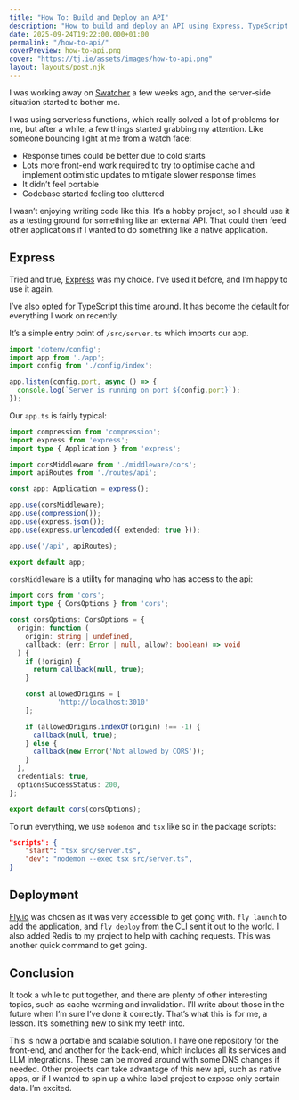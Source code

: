 ```yaml
---
title: "How To: Build and Deploy an API"
description: "How to build and deploy an API using Express, TypeScript and Fly.io"
date: 2025-09-24T19:22:00.000+01:00
permalink: "/how-to-api/"
coverPreview: how-to-api.png
cover: "https://tj.ie/assets/images/how-to-api.png"
layout: layouts/post.njk
---
```


I was working away on [Swatcher](https://swatcher.ie) a few weeks ago, and the server-side situation started to bother me.

I was using serverless functions, which really solved a lot of problems for me, but after a while, a few things started grabbing my attention. Like someone bouncing light at me from a watch face:

- Response times could be better due to cold starts
- Lots more front-end work required to try to optimise cache and implement optimistic updates to mitigate slower response times
- It didn’t feel portable
- Codebase started feeling too cluttered

I wasn’t enjoying writing code like this. It’s a hobby project, so I should use it as a testing ground for something like an external API. That could then feed other applications if I wanted to do something like a native application.

## Express

Tried and true, [Express](https://expressjs.com) was my choice. I’ve used it before, and I’m happy to use it again.

I’ve also opted for TypeScript this time around. It has become the default for everything I work on recently.

It’s a simple entry point of `/src/server.ts` which imports our app.

``` ts
import 'dotenv/config';
import app from './app';
import config from './config/index';

app.listen(config.port, async () => {
  console.log(`Server is running on port ${config.port}`);
});
```

Our `app.ts` is fairly typical:

``` ts
import compression from 'compression';
import express from 'express';
import type { Application } from 'express';

import corsMiddleware from './middleware/cors';
import apiRoutes from './routes/api';

const app: Application = express();

app.use(corsMiddleware);
app.use(compression());
app.use(express.json());
app.use(express.urlencoded({ extended: true }));

app.use('/api', apiRoutes);

export default app;
```

`corsMiddleware` is a utility for managing who has access to the api:

``` ts
import cors from 'cors';
import type { CorsOptions } from 'cors';

const corsOptions: CorsOptions = {
  origin: function (
    origin: string | undefined,
    callback: (err: Error | null, allow?: boolean) => void
  ) {
    if (!origin) {
      return callback(null, true);
    }

    const allowedOrigins = [
			'http://localhost:3010'
    ];

    if (allowedOrigins.indexOf(origin) !== -1) {
      callback(null, true);
    } else {
      callback(new Error('Not allowed by CORS'));
    }
  },
  credentials: true,
  optionsSuccessStatus: 200,
};

export default cors(corsOptions);
```

To run everything, we use `nodemon` and `tsx` like so in the package scripts:

``` json
"scripts": {
    "start": "tsx src/server.ts",
    "dev": "nodemon --exec tsx src/server.ts",
}
```

## Deployment

[Fly.io](https://fly.io) was chosen as it was very accessible to get going with. `fly launch` to add the application, and `fly deploy` from the CLI sent it out to the world. I also added Redis to my project to help with caching requests. This was another quick command to get going.

## Conclusion

It took a while to put together, and there are plenty of other interesting topics, such as cache warming and invalidation. I’ll write about those in the future when I’m sure I’ve done it correctly. That’s what this is for me, a lesson. It’s something new to sink my teeth into.

This is now a portable and scalable solution. I have one repository for the front-end, and another for the back-end, which includes all its services and LLM integrations. These can be moved around with some DNS changes if needed. Other projects can take advantage of this new api, such as native apps, or if I wanted to spin up a white-label project to expose only certain data. I’m excited.
